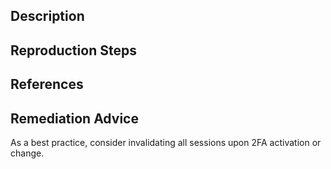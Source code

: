 ## Description


## Reproduction Steps


## References


## Remediation Advice

As a best practice, consider invalidating all sessions upon 2FA activation or change.
